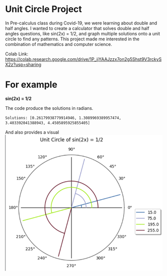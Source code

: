 # Unit Circle Project
In Pre-calculus class during Covid-19, we were learning about double and half angles. I wanted to create a calculator that solves double and half angles questions, like sin(2x) = 1/2, and graph multiple solutions onto a unit circle to find any patterns. This project made me interested in the combination of mathematics and computer science.   

Colab Link: https://colab.research.google.com/drive/1P_ijYAAJzzx7on2g5Shst9V3rckySX2z?usp=sharing<br>

# For example
**sin(2x) = 1/2**

The code produce the solutions in radians. 
```
Solutions: [0.26179938779914946, 1.3089969389957474, 3.403392041388943, 4.4505895925855405]
```

And also provides a visual 
![test](https://github.com/angellicodigo/Unit-Circle-Project/blob/main/image.png)
